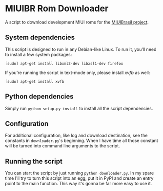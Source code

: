 MIUIBR Rom Downloader
=====================

A script to download development MIUI roms for the [MIUIBrasil project](http://miuibrasil.net/).


System dependencies
-------------------

This script is designed to run in any Debian-like Linux. To run it, you'll need to install a few system packages:

    [sudo] apt-get install libxml2-dev libxsl1-dev firefox

If you're running the script in text-mode only, please install *xvfb* as well:

    [sudo] apt-get install xvfb


Python dependencies
-------------------

Simply run ``python setup.py install`` to install all the script dependencies.


Configuration
-------------

For additional configuration, like log and download destination, see the constants in ``downloader.py``'s beginning.
When I have time all those constant will be turned into command line arguments to the script.


Running the script
------------------

You can start the script by just running ``python downloader.py``. In my spare time I'll try to turn this script into an egg,
put it in PyPI and create an entry point to the main function. This way it's gonna be far more easy to use it.

